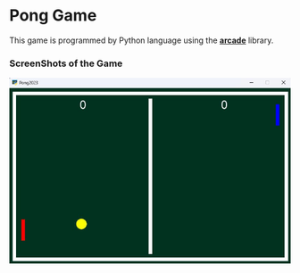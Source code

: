 # Pong Game


This game is programmed by Python language using the **[arcade](https://api.arcade.academy/en/latest/index.html)** library.


### ScreenShots of the Game

![Screen Shot](IMG_20240315_102925_553.jpg)
